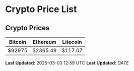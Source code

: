 # Crypto Price List

## Crypto Prices
| Bitcoin | Ethereum | Litecoin |
| ------- | -------- | -------- |
| $92975 | $2365.49 | $117.07 |
**Last Updated:** 2025-03-03 12:59 UTC
**Last Updated:** $DATE$
